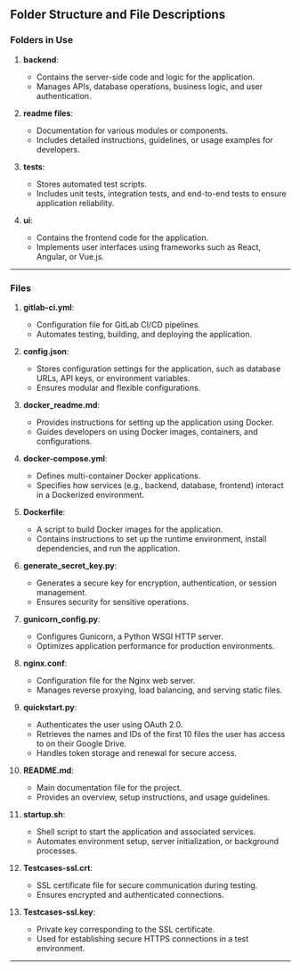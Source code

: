## Folder Structure and File Descriptions

### **Folders in Use**

1. **backend**:
   - Contains the server-side code and logic for the application.
   - Manages APIs, database operations, business logic, and user authentication.

2. **readme files**:
   - Documentation for various modules or components.
   - Includes detailed instructions, guidelines, or usage examples for developers.

3. **tests**:
   - Stores automated test scripts.
   - Includes unit tests, integration tests, and end-to-end tests to ensure application reliability.

4. **ui**:
   - Contains the frontend code for the application.
   - Implements user interfaces using frameworks such as React, Angular, or Vue.js.

---

### **Files**

1. **gitlab-ci.yml**:
   - Configuration file for GitLab CI/CD pipelines.
   - Automates testing, building, and deploying the application.

2. **config.json**:
   - Stores configuration settings for the application, such as database URLs, API keys, or environment variables.
   - Ensures modular and flexible configurations.

3. **docker_readme.md**:
   - Provides instructions for setting up the application using Docker.
   - Guides developers on using Docker images, containers, and configurations.

4. **docker-compose.yml**:
   - Defines multi-container Docker applications.
   - Specifies how services (e.g., backend, database, frontend) interact in a Dockerized environment.

5. **Dockerfile**:
   - A script to build Docker images for the application.
   - Contains instructions to set up the runtime environment, install dependencies, and run the application.

6. **generate_secret_key.py**:
   - Generates a secure key for encryption, authentication, or session management.
   - Ensures security for sensitive operations.

7. **gunicorn_config.py**:
   - Configures Gunicorn, a Python WSGI HTTP server.
   - Optimizes application performance for production environments.

8. **nginx.conf**:
   - Configuration file for the Nginx web server.
   - Manages reverse proxying, load balancing, and serving static files.

9. **quickstart.py**:
   - Authenticates the user using OAuth 2.0.
   - Retrieves the names and IDs of the first 10 files the user has access to on their Google Drive.
   - Handles token storage and renewal for secure access.

10. **README.md**:
    - Main documentation file for the project.
    - Provides an overview, setup instructions, and usage guidelines.

11. **startup.sh**:
    - Shell script to start the application and associated services.
    - Automates environment setup, server initialization, or background processes.

12. **Testcases-ssl.crt**:
    - SSL certificate file for secure communication during testing.
    - Ensures encrypted and authenticated connections.

13. **Testcases-ssl.key**:
    - Private key corresponding to the SSL certificate.
    - Used for establishing secure HTTPS connections in a test environment.

---


